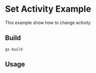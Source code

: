 # Set Activity Example

This example show how to change activity

## Build

```
go build
```

## Usage
